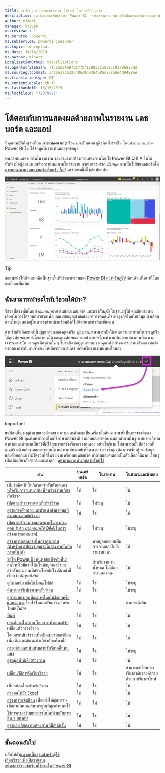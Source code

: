 ```yaml
---
title: การใช้งานการแสดงผลด้วยภาพ (วิชวล) ในฐานะที่เป็นลูกค้า
description: แนวคิดและคำศัพท์สำหรับ Power BI -การแสดงภาพ ภาพ อะไรคือการแสดงภาพและภาพของ Power BI
author: mihart
manager: kvivek
ms.reviewer: ''
ms.service: powerbi
ms.subservice: powerbi-consumer
ms.topic: conceptual
ms.date: 10/14/2019
ms.author: mihart
LocalizationGroup: Visualizations
ms.openlocfilehash: 7f72e53fe9f017f5f12893711858cc9179b883dd
ms.sourcegitcommit: 5410a17c6325406c9d9364585d7c26de4d9488ae
ms.translationtype: HT
ms.contentlocale: th-TH
ms.lasthandoff: 10/16/2019
ms.locfileid: "72379975"
---
```

# <a name="interact-with-visuals-in-reports-dashboards-and-apps"></a>โต้ตอบกับการแสดงผลด้วยภาพในรายงาน แดชบอร์ด และแอป

ที่คุณสมบัติพื้นฐานที่สุด ***การแสดงภาพ*** (หรือ*ภาพ*) เป็นแผนภูมิชนิดที่สร้างขึ้น โดย*ตัวออกแบบ*ของ Power BI โดยใช้ข้อมูลในรายงานและชุดข้อมูล 

พบภาพบนแดชบอร์ดในรายงาน และสามารถสร้างการแสดงภาพโดยใช้ Power BI Q & A ได้ในทันที เมื่อผู้ออกแบบสร้างการแสดงภาพในรายงาน พวกเขาสามารถ *ปักหมุด* ภาพนั้นไปยังแดชบอร์ดได้ [การแสดงภาพบนแดชบอร์ดเรียกว่า *ไทล์*](end-user-tiles.md) แดชบอร์ดนี้มีไทล์แปดแผ่น 

![แดชบอร์ดที่มีไทล์](media/end-user-visualizations/power-bi-dashboard.png)

> [!TIP]
> ขอแนะนำให้อ่านแนวคิดพื้นฐานในหัวข้อภาพรวมของ [Power BI แสำหรับ*ผู้ใช้* ](end-user-basic-concepts.md)ก่อนอ่านเนื้อหานี้โดยละเอียดเพิ่มเติม

## <a name="what-can-i-do-with-visuals"></a>ฉันสามารถทำอะไรกับวิชวลได้บ้าง?

วิชวลที่สร้างขึ้นโดย*ตัวออกแบบ*รายงานและแดชบอร์ด และแชร์กับ*ผู้ใช้* ในฐานะผู้ใช้ คุณมีหลายทางเลือกในการโต้ตอบกับวิชวลเพื่อเปิดเผยข้อมูลเชิงลึกและทำการตัดสินใจทางธุรกิจโดยใช้ข้อมูล ตัวเลือกส่วนใหญ่แสดงอยู่ในตารางด้านล่างพร้อมลิงก์ไปยังคำแนะนำทีละขั้นตอน

สำหรับตัวเลือกเหล่านี้ ผู้ดูแลระบบของคุณหรือ *ผู้ออกแบบ* สามารถปิดใช้งานความสามารถในการดูหรือใช้คุณลักษณะเหล่านี้ของคุณได้ และคุณลักษณะบางอย่างเหล่านี้จะทำงานกับการแสดงภาพที่เฉพาะเจาะจงเท่านั้น  หากคุณมีคำถามใด ๆ โปรดติดต่อผู้ดูแลระบบของคุณหรือเจ้าของรายงานหรือแดชบอร์ด หากต้องการค้นหาเจ้าของ ให้เลือกรายการแดชบอร์ดหรือรายงานแบบเลื่อนลง 

![รายการชื่อแบบเลื่อนลงที่แสดงรายชื่อเจ้าของ](media/end-user-visualizations/power-bi-owner.png)


> [!IMPORTANT]
> แต่ก่อนอื่น มาดูคำถามและคำตอบ คำถามและคำตอบเป็นเครื่องมือค้นหาภาษาที่เป็นธรรมชาติของ Power BI คุณพิมพ์คำถามโดยใช้ภาษาธรรมชาติ คำตอบและคำตอบจะตอบคำถามในรูปแบบของวิชวล คำถามและคำตอบเป็นวิธีที่ผุ้ใช้สามารถสร้างวิชวลของตนเอง อย่างไรก็ตาม ไม่สามารถบันทึกวิชวลที่คุณสร้างด้วยคำถามและคำตอบได้ แต่ หากมีบางอย่างที่เฉพาะเจาะจงซึ่งคุณต้องการเรียนรู้จากข้อมูล และตัวออกแบบไม่ได้รวมไว้ในรายงานหรือบนแดชบอร์ด คำถามและคำตอบเป็นตัวเลือกที่ดีมาก เรียนรู้เพิ่มเติมเกี่ยวกับคำถามและคำตอบ ดู[คำถามและคำตอบสำหรับผู้ใช้](end-user-q-and-a.md)



|งาน  |บนแดชบอร์ด  |ในรายงาน  | ในคำถามและคำตอบ
|---------|---------|---------|--------|
|[เพิ่มข้อคิดเห็นในวิชวลสำหรับตัวคุณเอง หรือเริ่มการสนทนากับเพื่อนร่วมงานเกี่ยวกับวิชวล](end-user-comment.md)     |  ใช่       |   ใช่      |  ไม่  |
|[เปิดและสำรวจรายงานที่สร้างวิชวล](end-user-tiles.md)     |    ใช่     |   ไม่ระบุ      |  ไม่ |
|[ดูรายการตัวกรองและตัวแบ่งส่วนข้อมูลที่ส่งผลกระทบต่อวิชวล](end-user-report-filter.md)     |    ไม่     |   ใช่      |  ใช่ |
|[เปิดและสำรวจการแสดงภาพในการถามตอบ (หาก *ผู้ออกแบบใช้* Q&A ในการสร้างการแสดงภาพ)](end-user-q-and-a.md)     |   ใช่      |   ไม่ระบุ      |  ไม่ระบุ  |
|[สร้างการแสดงภาพในการถามตอบ (สำหรับการสำรวจ คุณจะไม่สามารถบันทึกภาพนั้นได้) ](end-user-q-and-a.md)     |   ใช่      |   หากผู้ออกแบบเพิ่มการถามตอบไปยังรายงานแล้ว      |  ใช่  |
|[ขอให้ Power BI ค้นหาข้อเท็จจริงที่น่าสนใจหรือมีแนวโน้ม](end-user-insights.md)ในข้อมูลของวิชวลสำหรับคุณ  ภาพที่สร้างโดยอัตโนมัติเหล่านี้เรียกว่า *ข้อมูลเชิงลึก*     |    ใช่     |  สำหรับรายงานทั้งหมด ไม่ใช่ต่อการแสดงภาพ       | ไม่   |
|[ดูวิชวลเดียวเมื่อใช้*โหมด*โฟกัส](end-user-focus.md)     | ใช่        |   ใช่      | ไม่ระบุ  |
|[ค้นหาการรีเฟรชภาพครั้งล่าสุด](end-user-fresh.md)     |  ใช่       |    ใช่     | ไม่ระบุ  |
|[ดูการแสดงภาพทีละภาพโดยไม่มีขอบหรือแถบนำทาง](end-user-focus.md) โดยใช้โหมด*เต็มหน้าจอ* หรือโหมด*โฟกัส*     |   ใช่      |  ใช่       | ตามค่าเริ่มต้น  |
|[พิมพ์](end-user-print.md)     |  ใช่       |   ใช่      | ไม่  |
|[เจาะลึกลงในวิชวล โดยการเพิ่ม และปรับเปลี่ยนตัวกรองวิชวล](end-user-report-filter.md)     |    ไม่     |   ใช่      | ไม่  |
|โฮเวอร์เหนือวิชวลเพื่อเปิดเผยรายละเอียดเพิ่มเติมและคำแนะนำเกี่ยวกับเครื่องมือ     |    ใช่     |   ใช่      | ใช่  |
|[กรองข้ามและเน้นข้ามสำหรับวิชวลอื่นบนหน้า](end-user-interactions.md)    |   ไม่      |   ใช่      | ไม่ระบุ  |
|[ดูข้อมูลที่ใช้เพื่อสร้างภาพ](end-user-show-data.md)     |  ไม่       |   ใช่      | ไม่  |
| [เปลี่ยนวิธีการจัดเรียงวิชวล](end-user-change-sort.md) | ไม่  | ใช่  | สามารถเปลี่ยนการเรียงลำดับของคำถามด้วยการเรียงคำใหม่  |
| เพิ่มสปอตไลต์สำหรับวิชวล | ไม่  | ใช่  |  ไม่ |
| [ส่งออกไปยัง Excel](end-user-export.md) | ใช่ | ใช่ | ไม่|
| [สร้างการแจ้งเตือน](end-user-alerts.md) เพื่อแจ้งให้คุณทราบเมื่อค่าเกินเกณฑ์มาตรฐานที่คุณกำหนดไว้  | ใช่  | ไม่  | ไม่ |
| [ใช้การกรองข้ามและการไฮไลท์ข้ามกับภาพอื่น ๆ บนหน้า](end-user-report-filter.md)  | ไม่      | ใช่  | ไม่  |
| [ดูรายละเอียดการแสดงภาพที่มีลำดับชั้น](end-user-drill.md)  | ไม่  | ใช่   | ไม่ |

## <a name="next-steps"></a>ขั้นตอนถัดไป
กลับไปยัง[แนวคิดพื้นฐานสำหรับผู้ใช้](end-user-basic-concepts.md)    
[เลือกวิชวลเพื่อเปิดรายงาน](end-user-report-open.md)    
[ชนิดของวิชวลที่พร้อมใช้งานใน Power BI](end-user-visual-type.md)